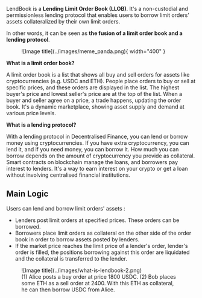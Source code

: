 [//]: <> (<h2 style="font-weight: bold;">What is a LendBook ?</h2>)

LendBook is a **Lending Limit Order Book (LLOB)**. It's a non-custodial and permissionless lending protocol that enables users to borrow limit orders’ assets collateralized by their own limit orders. 

In other words, it can be seen as **the fusion of a limit order book and a lending protocol**.

<figure markdown>
  ![Image title](../images/meme_panda.png){ width="400" }
</figure>

**What is a limit order book?**

A limit order book is a list that shows all buy and sell orders for assets like cryptocurrencies (e.g. USDC and ETH). People place orders to buy or sell at specific prices, and these orders are displayed in the list. The highest buyer's price and lowest seller's price are at the top of the list. When a buyer and seller agree on a price, a trade happens, updating the order book. It's a dynamic marketplace, showing asset supply and demand at various price levels.


**What is a lending protocol?**

With a lending protocol in Decentralised Finance, you can lend or borrow money using cryptocurrencies. If you have extra cryptocurrency, you can lend it, and if you need money, you can borrow it. How much you can borrow depends on the amount of cryptocurrency you provide as collateral. Smart contracts on blockchain manage the loans, and borrowers pay interest to lenders.  It's a way to earn interest on your crypto or get a loan without involving centralised financial institutions.

## **Main Logic**

Users can lend and borrow limit orders' assets :

* Lenders post limit orders at specified prices. These orders can be borrowed.
* Borrowers place limit orders as collateral on the other side of the order book in order to borrow assets posted by lenders.
* If the market price reaches the limit price of a lender's order, lender's order is filled, the positions borrowing against this order are liquidated and the collateral is transferred to the lender.


<figure markdown>
  ![Image title](../images/what-is-lendbook-2.png)
  <figcaption>(1) Alice posts a buy order at price 1800 USDC. (2) Bob places some ETH as a sell order at 2400. With this ETH as collateral, he can then borrow USDC from Alice.</figcaption>
</figure>

